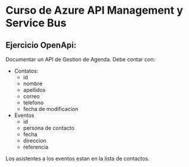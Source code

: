 # Curso de Azure API Management y Service Bus

## Ejercicio OpenApi:

Documentar un API de Gestion de Agenda. Debe contar con:

+ Contatos:
    + id
    + nombre
    + apellidos
    + correo
    + telefono
    + fecha de modificacion 
+ Eventos
    + id
    + persona de contacto
    + fecha
    + direccion
    + referencia

Los asistentes a los eventos estan en la lista de contactos.